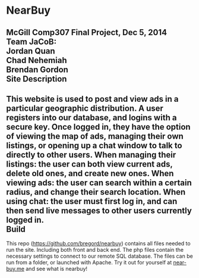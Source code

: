 NearBuy
=======
McGill Comp307 Final Project, Dec 5, 2014 <br>
Team JaCoB:<br>
Jordan Quan<br>
Chad Nehemiah<br>
Brendan Gordon<br>
Site Description
-----
This website is used to post and view ads in a particular geographic distribution.
A user registers into our database, and logins with a secure key.
Once logged in, they have the option of viewing the map of ads, managing their own listings, 
or opening up a chat window to talk to directly to other users.
When managing their listings: the user can both view current ads, delete old ones, and create new ones.
When viewing ads: the user can search within a certain radius, and change their search location.
When using chat: the user must first log in, and can then send live messages to other users currently logged in.
<br>
Build
-----
This repo (https://github.com/bregord/nearbuy) contains all files needed to run the site. 
Including both front and back end. The php files contain the necessary settings to connect to our remote SQL database.
The files can be run from a folder, or launched with Apache.
Try it out for yourself at <a href="near-buy.me">near-buy.me</a> and see what is nearbuy!

